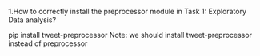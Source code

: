 1.How to correctly install the preprocessor module in Task 1: Exploratory Data analysis?

pip install tweet-preprocessor
Note: we should install tweet-preprocessor instead of preprocessor
